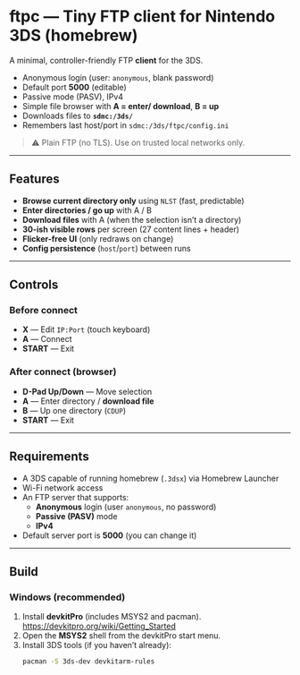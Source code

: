 # ftpc — Tiny FTP client for Nintendo 3DS (homebrew)

A minimal, controller-friendly FTP **client** for the 3DS.  
- Anonymous login (user: `anonymous`, blank password)  
- Default port **5000** (editable)  
- Passive mode (PASV), IPv4  
- Simple file browser with **A = enter/ download**, **B = up**  
- Downloads files to **`sdmc:/3ds/`**  
- Remembers last host/port in `sdmc:/3ds/ftpc/config.ini`

> ⚠️ Plain FTP (no TLS). Use on trusted local networks only.

---

## Features

- **Browse current directory only** using `NLST` (fast, predictable)
- **Enter directories / go up** with A / B
- **Download files** with A (when the selection isn’t a directory)
- **30-ish visible rows** per screen (27 content lines + header)
- **Flicker-free UI** (only redraws on change)
- **Config persistence** (`host`/`port`) between runs

---

## Controls

### Before connect
- **X** — Edit `IP:Port` (touch keyboard)
- **A** — Connect
- **START** — Exit

### After connect (browser)
- **D-Pad Up/Down** — Move selection
- **A** — Enter directory / **download file**
- **B** — Up one directory (`CDUP`)
- **START** — Exit

---

## Requirements

- A 3DS capable of running homebrew (`.3dsx`) via Homebrew Launcher
- Wi-Fi network access
- An FTP server that supports:
  - **Anonymous** login (user `anonymous`, no password)
  - **Passive (PASV)** mode
  - **IPv4**
- Default server port is **5000** (you can change it)

---

## Build

### Windows (recommended)

1. Install **devkitPro** (includes MSYS2 and pacman).  
   <https://devkitpro.org/wiki/Getting_Started>
2. Open the **MSYS2** shell from the devkitPro start menu.
3. Install 3DS tools (if you haven’t already):
   ```bash
   pacman -S 3ds-dev devkitarm-rules
